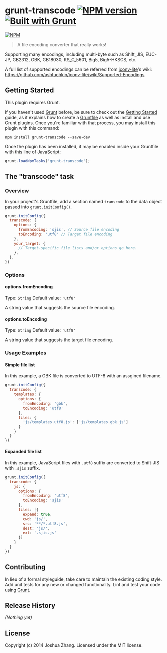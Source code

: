 # grunt-transcode [![NPM version](https://badge.fury.io/js/grunt-transcode.svg)](http://badge.fury.io/js/grunt-transcode) [![Built with Grunt](https://cdn.gruntjs.com/builtwith.png)](http://gruntjs.com/)

[![NPM](https://nodei.co/npm/grunt-transcode.png?downloads=true&stars=true)](https://nodei.co/npm/grunt-transcode/)

> A file encoding converter that really works! 

Supporting many encodings, including multi-byte such as Shift_JIS, EUC-JP, GB2312, GBK, GB18030, KS_C_5601, Big5, Big5-HKSCS, etc.

A full list of supported encodings can be referred from [iconv-lite](https://github.com/ashtuchkin/iconv-lite)'s wiki:  
<https://github.com/ashtuchkin/iconv-lite/wiki/Supported-Encodings>

## Getting Started
This plugin requires Grunt.

If you haven't used [Grunt](http://gruntjs.com/) before, be sure to check out the [Getting Started](http://gruntjs.com/getting-started) guide, as it explains how to create a [Gruntfile](http://gruntjs.com/sample-gruntfile) as well as install and use Grunt plugins. Once you're familiar with that process, you may install this plugin with this command:

```shell
npm install grunt-transcode --save-dev
```

Once the plugin has been installed, it may be enabled inside your Gruntfile with this line of JavaScript:

```js
grunt.loadNpmTasks('grunt-transcode');
```

## The "transcode" task

### Overview
In your project's Gruntfile, add a section named `transcode` to the data object passed into `grunt.initConfig()`.

```js
grunt.initConfig({
  transcode: {
    options: {
      fromEncoding: 'sjis', // Source file encoding
      toEncoding: 'utf8' // Target file encoding
    },
    your_target: {
      // Target-specific file lists and/or options go here.
    },
  },
})
```

### Options

#### options.fromEncoding
Type: `String`
Default value: `'utf8'`

A string value that suggests the source file encoding.

#### options.toEncoding
Type: `String`
Default value: `'utf8'`

A string value that suggests the target file encoding.

### Usage Examples

#### Simple file list

In this example, a GBK file is converted to UTF-8 with an assgined filename.

```js
grunt.initConfig({
  transcode: {
    templates: {
      options: {
        fromEncoding: 'gbk',
        toEncoding: 'utf8'
      },
      files: {
        'js/templates.utf8.js': ['js/templates.gbk.js']
      }
    }
  }
})
```

#### Expanded file list

In this example, JavaScript files with `.utf8` suffix are converted to Shift-JIS with `.sjis` suffix.

```js
grunt.initConfig({
  transcode: {
    js: {
      options: {
        fromEncoding: 'utf8',
        toEncoding: 'sjis'
      },
      files: [{
        expand: true,
        cwd: 'js/',
        src: '**/*.utf8.js',
        dest: 'js/',
        ext: '.sjis.js'
      }]
    }
  }
})
```

## Contributing
In lieu of a formal styleguide, take care to maintain the existing coding style. Add unit tests for any new or changed functionality. Lint and test your code using [Grunt](http://gruntjs.com/).

## Release History
_(Nothing yet)_

## License
Copyright (c) 2014 Joshua Zhang. Licensed under the MIT license.
